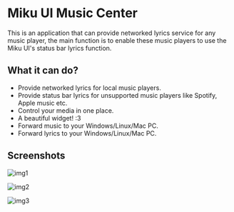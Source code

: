 # Miku UI Music Center

This is an application that can provide networked lyrics service for any music player, the main function is to enable these music players to use the Miku UI's status bar lyrics function.

## What it can do?
- Provide networked lyrics for local music players.
- Provide status bar lyrics for unsupported music players like Spotify, Apple music etc.
- Control your media in one place.
- A beautiful widget! :3
- Forward music to your Windows/Linux/Mac PC.
- Forward lyrics to your Windows/Linux/Mac PC.

## Screenshots

![img1](https://i.imgur.com/VGESnJf.png)

![img2](https://i.imgur.com/yEpGY8q.png)

![img3](https://i.imgur.com/8kHH5so.jpeg)
